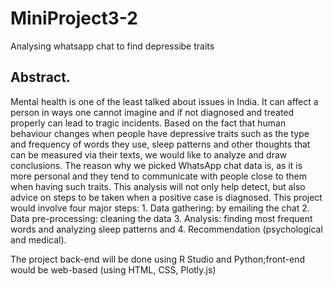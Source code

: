 # MiniProject3-2
Analysing whatsapp chat to find depressibe traits 

<h2>Abstract.</h2> Mental health is one of the least talked about issues in India. It can
affect a person in ways one cannot imagine and if not diagnosed and treated
properly can lead to tragic incidents. Based on the fact that human behaviour
changes when people have depressive traits such as the type and frequency of
words they use, sleep patterns and other thoughts that can be measured via their
texts, we would like to analyze and draw conclusions.
The reason why we picked WhatsApp chat data is, as it is more personal and
they tend to communicate with people close to them when having such traits.
This analysis will not only help detect, but also advice on steps to be taken when
a positive case is diagnosed.
This project would involve four major steps: 
1. Data gathering: by emailing the chat 
2. Data pre-processing: cleaning the data 
3. Analysis: finding most frequent words and analyzing sleep patterns and
4. Recommendation (psychological and medical).

The project back-end will be done using R Studio and Python;front-end would
be web-based (using HTML, CSS, Plotly.js)
